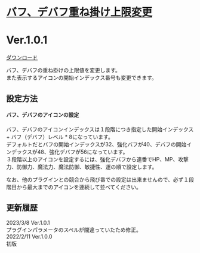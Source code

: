 # [バフ、デバフ重ね掛け上限変更](https://raw.githubusercontent.com/nuun888/MZ/master/NUUN_BuffMaxLevel.js)
# Ver.1.0.1
[ダウンロード](https://raw.githubusercontent.com/nuun888/MZ/master/NUUN_BuffMaxLevel.js)

バフ、デバフの重ね掛けの上限値を変更します。  
また表示するアイコンの開始インデックス番号も変更できます。

## 設定方法
#### バフ、デバフのアイコンの設定
バフ、デバフのアイコンインデックスは１段階につき指定した開始インデックス + バフ（デバフ）レベル * 8になっています。  
デフォルトだとバフの開始インデックスが32、強化バフが40、デバフの開始インデックスが48、強化デバフが56になっています。  
３段階以上のアイコンを設定するには、強化デバフから連番でHP、MP、攻撃力、防御力、魔法力、魔法防御、敏捷性、運の順で設定します。   

なお、他のプラグインとの競合から飛び番での設定は出来ませんので、必ず１段階目から最大までのアイコンを連続して並べてください。

## 更新履歴
2023/3/8 Ver.1.0.1  
プラグインパラメータのスペルが間違っていたため修正。  
2022/2/11 Ver.1.0.0  
初版  
